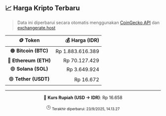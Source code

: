 

<!-- HARGA_KRIPTO -->
## 📈 Harga Kripto Terbaru

> Data ini diperbarui secara otomatis menggunakan [CoinGecko API](https://www.coingecko.com/) dan [exchangerate.host](https://exchangerate.host/)

<div align="center">

| 🪙 Token | 💰 Harga (IDR) |
|:------:|---------------:|
| 🟠 **Bitcoin (BTC)**   | Rp 1.883.616.389 |
| 🔵 **Ethereum (ETH)**  | Rp 70.127.429 |
| 🟣 **Solana (SOL)**    | Rp 3.649.924 |
| 🟢 **Tether (USDT)**   | Rp 16.672 |

---

💱 **Kurs Rupiah (USD → IDR)**: Rp 16.658

🕒 <sub>Terakhir diperbarui: 23/9/2025, 14.13.27</sub>

</div>
<!-- /HARGA_KRIPTO -->